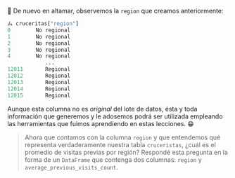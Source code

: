 :ocean: De nuevo en altamar, observemos la `region` que creamos anteriormente: 

```python
ム cruceritas["region"]
0        No regional
1        No regional
2        No regional
3        No regional
4        No regional
            ...     
12011       Regional
12012       Regional
12013       Regional
12014       Regional
12015       Regional
```

Aunque esta columna no es _original_ del lote de datos, ésta y toda información que generemos y le adosemos podrá ser utilizada  empleando las herramientas que fuimos aprendiendo en estas lecciones. :grin: 

> Ahora que contamos con la columna `region` y que entendemos qué representa verdaderamente nuestra tabla `cruceristas`, ¿cuál es el promedio de visitas previas por región? Respondé esta pregunta en la forma de un `DataFrame` que contenga dos columnas: `region` y `average_previous_visits_count`. 

